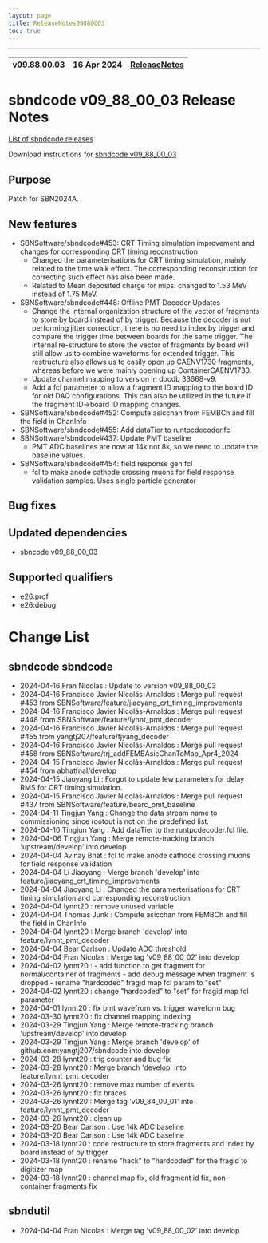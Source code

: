```yaml
---
layout: page
title: ReleaseNotes09880003
toc: true
---
```


-----------------------------------------------------------------------------
| v09.88.00.03 | 16 Apr 2024 | [ReleaseNotes](ReleaseNotes09880003.html) |
| --- | --- | --- |



sbndcode v09_88_00_03 Release Notes
=======================================================================================

[List of sbndcode releases](List_of_SBND_code_releases.html)

Download instructions for [sbndcode v09_88_00_03](http://scisoft.fnal.gov/scisoft/bundles/sbnd/v09_88_00_03/sbndcode-v09_88_00_03.html)

Purpose
---------------------------------------------------
Patch for SBN2024A.

New features
---------------------------------------------------
* SBNSoftware/sbndcode#453: CRT Timing simulation improvement and changes for corresponding CRT timing reconstruction
  * Changed the parameterisations for CRT timing simulation, mainly related to the time walk effect. The corresponding reconstruction for correcting such effect has also been made.
  * Related to Mean deposited charge for mips: changed to 1.53 MeV instead of 1.75 MeV.
* SBNSoftware/sbndcode#448: Offline PMT Decoder Updates
  * Change the internal organization structure of the vector of fragments to store by board instead of by trigger. Because the decoder is not performing jitter correction, there is no need to index by trigger and compare the trigger time between boards for the same trigger. The internal re-structure to store the vector of fragments by board will still allow us to combine waveforms for extended trigger. This restructure also allows us to easily open up CAENV1730 fragments, whereas before we were mainly opening up ContainerCAENV1730.
  * Update channel mapping to version in docdb 33668-v9.
  * Add a fcl parameter to allow a fragment ID mapping to the board ID for old DAQ configurations. This can also be utilized in the future if the fragment ID->board ID mapping changes.
* SBNSoftware/sbndcode#452: Compute asicchan from FEMBCh and fill the field in ChanInfo
* SBNSoftware/sbndcode#455: Add dataTier to runtpcdecoder.fcl
* SBNSoftware/sbndcode#437: Update PMT baseline
  * PMT ADC baselines are now at 14k not 8k, so we need to update the baseline values. 
* SBNSoftware/sbndcode#454: field response gen fcl
  * fcl to make anode cathode crossing muons for field response validation samples. Uses single particle generator 


Bug fixes
---------------------------------------------------

Updated dependencies
---------------------------------------------------
* sbncode v09_88_00_03

Supported qualifiers
---------------------------------------------------
* e26:prof
* e26:debug

Change List
==========================================

sbndcode sbndcode
---------------------------------------------------

* 2024-04-16  Fran Nicolas : Update to version v09_88_00_03
* 2024-04-16  Francisco Javier Nicolás-Arnaldos : Merge pull request #453 from SBNSoftware/feature/jiaoyang_crt_timing_improvements
* 2024-04-16  Francisco Javier Nicolás-Arnaldos : Merge pull request #448 from SBNSoftware/feature/lynnt_pmt_decoder
* 2024-04-16  Francisco Javier Nicolás-Arnaldos : Merge pull request #455 from yangtj207/feature/tjyang_decoder
* 2024-04-16  Francisco Javier Nicolás-Arnaldos : Merge pull request #458 from SBNSoftware/trj_addFEMBAsicChanToMap_Apr4_2024
* 2024-04-15  Francisco Javier Nicolás-Arnaldos : Merge pull request #454 from abhatfnal/develop
* 2024-04-15  Jiaoyang Li : Forgot to update few parameters for delay RMS for CRT timing simulation.
* 2024-04-15  Francisco Javier Nicolás-Arnaldos : Merge pull request #437 from SBNSoftware/feature/bearc_pmt_baseline
* 2024-04-11  Tingjun Yang : Change the data stream name to commissioning since rootout is not on the predefined list.
* 2024-04-10  Tingjun Yang : Add dataTier to the runtpcdecoder.fcl file.
* 2024-04-06  Tingjun Yang : Merge remote-tracking branch 'upstream/develop' into develop
* 2024-04-04  Avinay Bhat : fcl to make anode cathode crossing muons for field response validation
* 2024-04-04  Li Jiaoyang : Merge branch 'develop' into feature/jiaoyang_crt_timing_improvements
* 2024-04-04  Jiaoyang Li : Changed the paramerterisations for CRT timing simulation and corresponding reconstruction.
* 2024-04-04  lynnt20 : remove unused variable
* 2024-04-04  Thomas Junk : Compute asicchan from FEMBCh and fill the field in ChanInfo
* 2024-04-04  lynnt20 : Merge branch 'develop' into feature/lynnt_pmt_decoder
* 2024-04-04  Bear Carlson : Update ADC threshold
* 2024-04-04  Fran Nicolas : Merge tag 'v09_88_00_02' into develop
* 2024-04-02  lynnt20 : - add function to get fragment for normal/container of fragments - add debug message when fragment is dropped - rename "hardcoded" fragid map fcl param to "set"
* 2024-04-02  lynnt20 : change "hardcoded" to "set" for fragid map fcl parameter
* 2024-04-01  lynnt20 : fix pmt wavefrom vs. trigger waveform bug
* 2024-03-30  lynnt20 : fix channel mapping indexing
* 2024-03-29  Tingjun Yang : Merge remote-tracking branch 'upstream/develop' into develop
* 2024-03-29  Tingjun Yang : Merge branch 'develop' of github.com:yangtj207/sbndcode into develop
* 2024-03-28  lynnt20 : trig counter and bug fix
* 2024-03-28  lynnt20 : Merge branch 'develop' into feature/lynnt_pmt_decoder
* 2024-03-26  lynnt20 : remove max number of events
* 2024-03-26  lynnt20 : fix braces
* 2024-03-26  lynnt20 : Merge tag 'v09_84_00_01' into feature/lynnt_pmt_decoder
* 2024-03-26  lynnt20 : clean up
* 2024-03-20  Bear Carlson : Use 14k ADC baseline
* 2024-03-20  Bear Carlson : Use 14k ADC baseline
* 2024-03-18  lynnt20 : code restructure to store fragments and index by board instead of by trigger
* 2024-03-18  lynnt20 : rename "hack" to "hardcoded" for the fragid to digitizer map
* 2024-03-18  lynnt20 : channel map fix, old fragment id fix, non-container fragments fix

sbndutil
---------------------------------------------------

* 2024-04-04  Fran Nicolas : Merge tag 'v09_88_00_02' into develop
